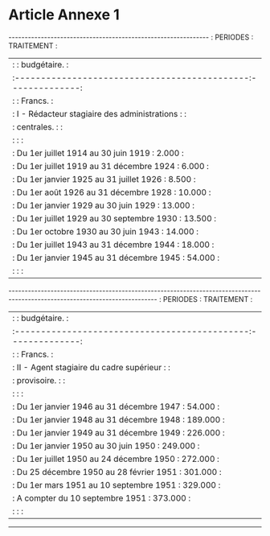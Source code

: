 # Article Annexe 1

-------------------------------------------------------------- :                  PERIODES                   :  TRAITEMENT  :

<table>
<tr>
<td> :                                             :  budgétaire. :</td>
</tr>
<tr>
<td> :---------------------------------------------:--------------:</td>
</tr>
<tr>
<td> :                                             :    Francs.   :</td>
</tr>
<tr>
<td> : I - Rédacteur stagiaire des administrations :              :</td>
</tr>
<tr>
<td> :                 centrales.                  :              :</td>
</tr>
<tr>
<td> :                                             :              :</td>
</tr>
<tr>
<td> : Du 1er juillet 1914 au 30 juin 1919         :     2.000    :</td>
</tr>
<tr>
<td> : Du 1er juillet 1919 au 31 décembre 1924     :     6.000    :</td>
</tr>
<tr>
<td> : Du 1er janvier 1925 au 31 juillet 1926      :     8.500    :</td>
</tr>
<tr>
<td> : Du 1er août 1926 au 31 décembre 1928        :    10.000    :</td>
</tr>
<tr>
<td> : Du 1er janvier 1929 au 30 juin 1929         :    13.000    :</td>
</tr>
<tr>
<td> : Du 1er juillet 1929 au 30 septembre 1930    :    13.500    :</td>
</tr>
<tr>
<td> : Du 1er octobre 1930 au 30 juin 1943         :    14.000    :</td>
</tr>
<tr>
<td> : Du 1er juillet 1943 au 31 décembre 1944     :    18.000    :</td>
</tr>
<tr>
<td> : Du 1er janvier 1945 au 31 décembre 1945     :    54.000    :</td>
</tr>
<tr>
<td> :                                             :              :</td>
</tr>
</table>

---------------------------------------------------------------------------------------------------------------------------- :                  PERIODES                   :  TRAITEMENT  :

<table>
<tr>
<td> :                                             :  budgétaire. :</td>
</tr>
<tr>
<td> :---------------------------------------------:--------------:</td>
</tr>
<tr>
<td> :                                             :    Francs.   :</td>
</tr>
<tr>
<td> : II - Agent stagiaire du cadre supérieur     :              :</td>
</tr>
<tr>
<td> :                 provisoire.                 :              :</td>
</tr>
<tr>
<td> :                                             :              :</td>
</tr>
<tr>
<td> : Du 1er janvier 1946 au 31 décembre 1947     :    54.000    :</td>
</tr>
<tr>
<td> : Du 1er janvier 1948 au 31 décembre 1948     :   189.000    :</td>
</tr>
<tr>
<td> : Du 1er janvier 1949 au 31 décembre 1949     :   226.000    :</td>
</tr>
<tr>
<td> : Du 1er janvier 1950 au 30 juin 1950         :   249.000    :</td>
</tr>
<tr>
<td> : Du 1er juillet 1950 au 24 décembre 1950     :   272.000    :</td>
</tr>
<tr>
<td> : Du 25 décembre 1950 au 28 février 1951      :   301.000    :</td>
</tr>
<tr>
<td> : Du 1er mars 1951 au 10 septembre 1951       :   329.000    :</td>
</tr>
<tr>
<td> : A compter du 10 septembre 1951              :   373.000    :</td>
</tr>
<tr>
<td> :                                             :              :</td>
</tr>
</table>

--------------------------------------------------------------
